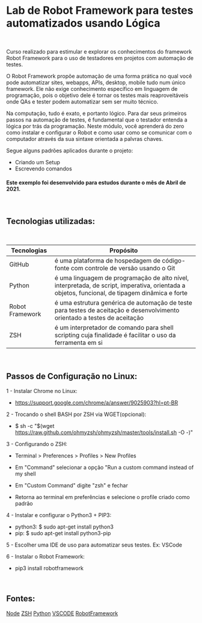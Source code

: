 # Lab de Robot Framework para testes automatizados usando Lógica

<br>

 Curso realizado para estimular e explorar os conhecimentos do framework Robot Framework para o uso de testadores em projetos com automação de testes. 

 O Robot Framework propõe automação de uma forma prática no qual você pode automatizar sites, webapps, APIs, desktop, mobile tudo num único framework.
 Ele não exige conhecimento específico em linguagem de programação, pois o objetivo dele é tornar os testes mais reaproveitáveis onde QAs e tester podem automatizar sem ser muito técnico.

 Na computação, tudo é exato, e portanto lógico. Para dar seus primeiros passos na automação de testes, é fundamental que o testador entenda a lógica por trás da programação. Neste módulo, você aprenderá do zero como instalar e configurar o Robot e como usar como se comunicar com o computador através da sua sintaxe orientada a palvras chaves.

 Segue alguns padrões aplicados durante o projeto:

 * Criando um Setup
 * Escrevendo comandos
 

#### Este exemplo foi desenvolvido para estudos durante o mês de Abril de 2021.

<br>

## Tecnologias utilizadas:

<br>

Tecnologias | Propósito
------------ | -------------
GitHub | é uma plataforma de hospedagem de código-fonte com controle de versão usando o Git
Python | é uma linguagem de programação de alto nível, interpretada, de script, imperativa, orientada a objetos, funcional, de tipagem dinâmica e forte
Robot Framework | é uma estrutura genérica de automação de teste para testes de aceitação e desenvolvimento orientado a testes de aceitação  
ZSH | é um interpretador de comando para shell scripting cuja finalidade é facilitar o uso da ferramenta em si
<br>

## Passos de Configuração no Linux:

1 - Instalar Chrome no Linux:

* https://support.google.com/chrome/a/answer/9025903?hl=pt-BR

2 - Trocando o shell BASH por ZSH via WGET(opcional):

* $ sh -c "$(wget https://raw.github.com/ohmyzsh/ohmyzsh/master/tools/install.sh -O -)"

3 - Configurando o ZSH:

* Terminal > Preferences > Profiles > New Profiles<br>

* Em "Command" selecionar a opção "Run a custom command instead of my shell<br>
* Em "Custom Command" digite "zsh" e fechar<br>
* Retorna ao terminal em preferências e selecione o profile criado como padrão<br>


4 - Instalar e configurar o Python3 + PIP3:

* python3: $ sudo apt-get install python3<br>
* pip: $ sudo apt-get install python3-pip<br>


5 - Escolher uma IDE de uso para automatizar seus testes. Ex: VSCode

6 - Instalar o Robot Framework:

* pip3 install robotframework

<br>

## Fontes:
[Node](https://nodejs.org/en/)
[ZSH](https://ohmyz.sh)
[Python](https://www.python.org/)
[VSCODE](https://code.visualstudio.com)
[RobotFramework](https://robotframework.org/)
